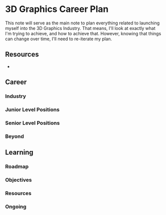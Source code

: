 
# 3D Graphics Career Plan
This note will serve as the main note to plan everything related to launching myself into the 3D Graphics Industry. That means, I'll look at exactly what I'm trying to achieve, and how to achieve that. However, knowing that things can change over time, I'll need to re-iterate my plan.

## Resources
- 

## Career
### Industry

### Junior Level Positions

### Senior Level Positions

### Beyond

## Learning
### Roadmap

### Objectives

### Resources

### Ongoing